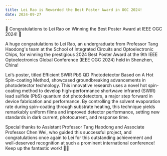 ```yaml
---
title: Lei Rao is Rewarded the Best Poster Award in OGC 2024!
date: 2024-09-27
---
```


🎉 Congratulations to Lei Rao on Winning the Best Poster Award at IEEE OGC 2024! 🎉

<!--more-->

A huge congratulations to Lei Rao, an undergraduate from Professor Tang Haodong's team at the School of Integrated Circuits and Optoelectronic Chips, for winning the prestigious 2024 Best Poster Award at the 9th IEEE Optoelectronics Global Conference (IEEE OGC 2024) held in Shenzhen, China!

Lei’s poster, titled Efficient SWIR PbS QD Photodetector Based on A Hot Spin-coating Method, showcased groundbreaking advancements in photodetector technology. This innovative research uses a novel hot spin-coating method to develop high-performance shortwave infrared (SWIR) lead sulfide (PbS) quantum dot photodetectors, a major step forward in device fabrication and performance. By controlling the solvent evaporation rate during spin-coating through substrate heating, this technique yields remarkably uniform films and improved detector performance, setting new standards in dark current, photocurrent, and response time.

Special thanks to Assistant Professor Tang Haodong and Associate Professor Chen Wei, who guided this successful project, and congratulations once again to Lei for this outstanding achievement and well-deserved recognition at such a prominent international conference! Keep up the fantastic work! 🌟👏